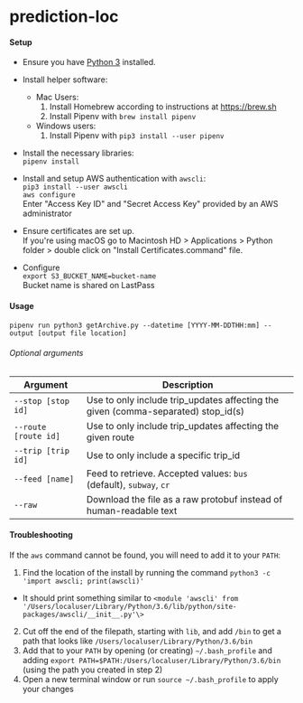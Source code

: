 # prediction-loc

#### Setup
* Ensure you have [Python 3](https://www.python.org/downloads/) installed.
* Install helper software:
  * Mac Users:
    1. Install Homebrew according to instructions at https://brew.sh   
    2. Install Pipenv with `brew install pipenv`
  * Windows users:
    1. Install Pipenv with `pip3 install --user pipenv`


* Install the necessary libraries:  
`pipenv install`

* Install and setup AWS authentication with `awscli`:  
`pip3 install --user awscli`  
`aws configure`  
Enter "Access Key ID" and "Secret Access Key" provided by an AWS administrator

* Ensure certificates are set up.  
If you're using macOS go to Macintosh HD > Applications > Python folder > double click on "Install Certificates.command" file.

* Configure  
`export S3_BUCKET_NAME=bucket-name`  
Bucket name is shared on LastPass

#### Usage

`pipenv run python3 getArchive.py --datetime [YYYY-MM-DDTHH:mm] --output [output file location]`

###### Optional arguments

|       Argument       |                                    Description                                    |
| -------------------- | --------------------------------------------------------------------------------- |
| `--stop [stop id]`   | Use to only include trip_updates affecting the given (comma-separated) stop_id(s) |
| `--route [route id]` | Use to only include trip_updates affecting the given route                        |
| `--trip [trip id]`   | Use to only include a specific trip_id                                            |
| `--feed [name]`      | Feed to retrieve. Accepted values: `bus` (default), `subway`, `cr`                |
| `--raw`              | Download the file as a raw protobuf instead of human-readable text                |

#### Troubleshooting

If the `aws` command cannot be found, you will need to add it to your `PATH`:
1. Find the location of the install by running the command `python3 -c 'import awscli; print(awscli)'`
  - It should print something similar to  `<module 'awscli' from '/Users/localuser/Library/Python/3.6/lib/python/site-packages/awscli/__init__.py'\>`
2. Cut off the end of the filepath, starting with `lib`, and add `/bin` to get a path that looks like `/Users/localuser/Library/Python/3.6/bin`
3. Add that to your `PATH` by opening (or creating) `~/.bash_profile` and adding `export PATH=$PATH:/Users/localuser/Library/Python/3.6/bin` (using the path you created in step 2)
4. Open a new terminal window or run `source ~/.bash_profile` to apply your changes
